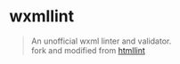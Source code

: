 # wxmllint

> An unofficial wxml linter and validator.  
> fork and modified from [htmllint](https://github.com/htmllint/htmllint)  
